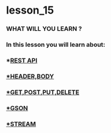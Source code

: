 # lesson_15

### WHAT WILL YOU LEARN ?

### In this lesson you will learn about:

### *<u>REST API

### *<u>HEADER,BODY

### *<u>GET,POST,PUT,DELETE

### *<u>GSON

### *<u>STREAM